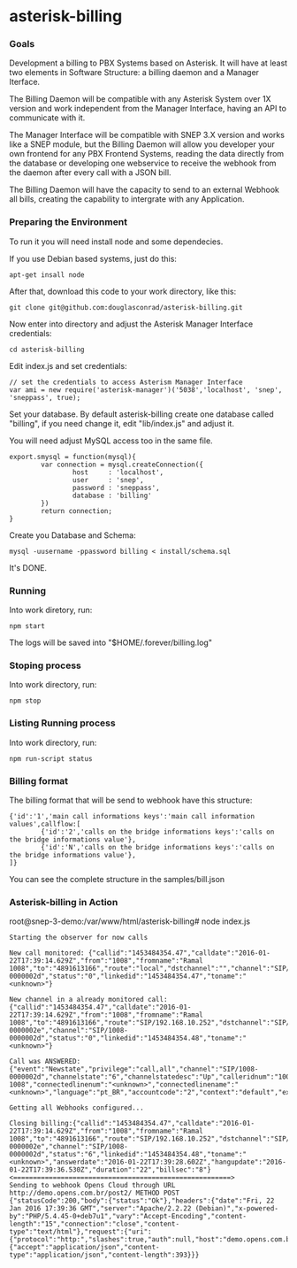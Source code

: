 # asterisk-billing

### Goals ###
Development a billing to PBX Systems based on Asterisk. It will have at least two elements in Software Structure: a billing daemon and a Manager Iterface.

The Billing Daemon will be compatible with any Asterisk System over 1X version and work independent from the Manager Interface, having an API to communicate with it.

The Manager Interface will be compatible with SNEP 3.X version and works like a SNEP module, but the Billing Daemon will allow you developer your own frontend for any PBX Frontend Systems, reading the data directly from the database or developing one webservice to receive the webhook from the daemon after every call with a JSON bill.

The Billing Daemon will have the capacity to send to an external Webhook all bills, creating the capability to intergrate with any Application.


### Preparing the Environment ###


To run it you will need install node and some dependecies.

If you use Debian based systems, just do this:
```
apt-get insall node
```

After that, download this code to your work directory, like this:
```
git clone git@github.com:douglasconrad/asterisk-billing.git 
```

Now enter into directory and adjust the Asterisk Manager Interface credentials:
```
cd asterisk-billing
```

Edit index.js and set credentials:
```
// set the credentials to access Asterism Manager Interface
var ami = new require('asterisk-manager')('5038','localhost', 'snep', 'sneppass', true);
```

Set your database. By default asterisk-billing create one database called "billing", if you need change it, edit "lib/index.js" and adjust it.

You will need adjust MySQL access too in the same file.

```
export.smysql = function(mysql){
        var connection = mysql.createConnection({
                host     : 'localhost',
                user     : 'snep',
                password : 'sneppass',
                database : 'billing'
        })
        return connection;
}
```

Create you Database and Schema:
```
mysql -uusername -ppassword billing < install/schema.sql
```

It's DONE.

### Running ###

Into work diretory, run:
```
npm start
```

The logs will be saved into "$HOME/.forever/billing.log"

### Stoping process ###

Into work directory, run:
```
npm stop
```

### Listing Running process ###

Into work directory, run:
```
npm run-script status
```

### Billing format ###

The billing format that will be send to webhook have this structure:
```
{'id':'1','main call informations keys':'main call information values',callflow:[
        {'id':'2','calls on the bridge informations keys':'calls on the bridge informations value'},
        {'id':'N','calls on the bridge informations keys':'calls on the bridge informations value'},
]}
```

You can see the complete structure in the samples/bill.json

### Asterisk-billing in Action ###

root@snep-3-demo:/var/www/html/asterisk-billing# node index.js 

```
Starting the observer for now calls

New call monitored: {"callid":"1453484354.47","calldate":"2016-01-22T17:39:14.629Z","from":"1008","fromname":"Ramal 1008","to":"4891613166","route":"local","dstchannel":"","channel":"SIP/1008-0000002d","status":"0","linkedid":"1453484354.47","toname":"<unknown>"}

New channel in a already monitored call: {"callid":"1453484354.47","calldate":"2016-01-22T17:39:14.629Z","from":"1008","fromname":"Ramal 1008","to":"4891613166","route":"SIP/192.168.10.252","dstchannel":"SIP/192.168.10.252-0000002e","channel":"SIP/1008-0000002d","status":"0","linkedid":"1453484354.48","toname":"<unknown>"}

Call was ANSWERED: {"event":"Newstate","privilege":"call,all","channel":"SIP/1008-0000002d","channelstate":"6","channelstatedesc":"Up","calleridnum":"1008","calleridname":"Ramal 1008","connectedlinenum":"<unknown>","connectedlinename":"<unknown>","language":"pt_BR","accountcode":"2","context":"default","exten":"4891613166","priority":"9","uniqueid":"1453484354.47","linkedid":"1453484354.47"}

Getting all Webhooks configured...

Closing billing:{"callid":"1453484354.47","calldate":"2016-01-22T17:39:14.629Z","from":"1008","fromname":"Ramal 1008","to":"4891613166","route":"SIP/192.168.10.252","dstchannel":"SIP/192.168.10.252-0000002e","channel":"SIP/1008-0000002d","status":"6","linkedid":"1453484354.48","toname":"<unknown>","answerdate":"2016-01-22T17:39:28.602Z","hangupdate":"2016-01-22T17:39:36.530Z","duration":"22","billsec":"8"}
<=======================================================>
Sending to webhook Opens Cloud through URL http://demo.opens.com.br/post2/ METHOD POST
{"statusCode":200,"body":{"status":"Ok"},"headers":{"date":"Fri, 22 Jan 2016 17:39:36 GMT","server":"Apache/2.2.22 (Debian)","x-powered-by":"PHP/5.4.45-0+deb7u1","vary":"Accept-Encoding","content-length":"15","connection":"close","content-type":"text/html"},"request":{"uri":{"protocol":"http:","slashes":true,"auth":null,"host":"demo.opens.com.br","port":80,"hostname":"demo.opens.com.br","hash":null,"search":null,"query":null,"pathname":"/post2/","path":"/post2/","href":"http://demo.opens.com.br/post2/"},"method":"POST","headers":{"accept":"application/json","content-type":"application/json","content-length":393}}}
```
